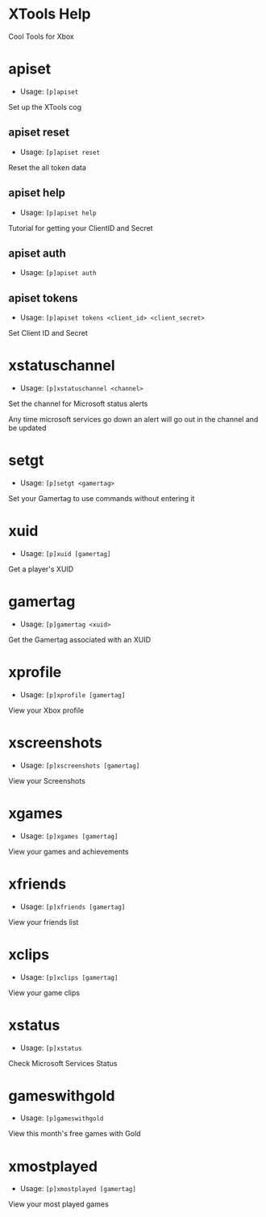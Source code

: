 # XTools Help

Cool Tools for Xbox

# apiset
 - Usage: `[p]apiset`

Set up the XTools cog

## apiset reset
 - Usage: `[p]apiset reset`

Reset the all token data

## apiset help
 - Usage: `[p]apiset help`

Tutorial for getting your ClientID and Secret

## apiset auth
 - Usage: `[p]apiset auth`
## apiset tokens
 - Usage: `[p]apiset tokens <client_id> <client_secret>`

Set Client ID and Secret

# xstatuschannel
 - Usage: `[p]xstatuschannel <channel>`

Set the channel for Microsoft status alerts

Any time microsoft services go down an alert will go out in the channel and be updated

# setgt
 - Usage: `[p]setgt <gamertag>`

Set your Gamertag to use commands without entering it

# xuid
 - Usage: `[p]xuid [gamertag]`

Get a player's XUID

# gamertag
 - Usage: `[p]gamertag <xuid>`

Get the Gamertag associated with an XUID

# xprofile
 - Usage: `[p]xprofile [gamertag]`

View your Xbox profile

# xscreenshots
 - Usage: `[p]xscreenshots [gamertag]`

View your Screenshots

# xgames
 - Usage: `[p]xgames [gamertag]`

View your games and achievements

# xfriends
 - Usage: `[p]xfriends [gamertag]`

View your friends list

# xclips
 - Usage: `[p]xclips [gamertag]`

View your game clips

# xstatus
 - Usage: `[p]xstatus`

Check Microsoft Services Status

# gameswithgold
 - Usage: `[p]gameswithgold`

View this month's free games with Gold

# xmostplayed
 - Usage: `[p]xmostplayed [gamertag]`

View your most played games

